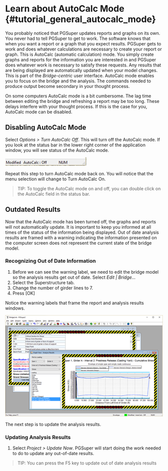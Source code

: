 Learn about AutoCalc Mode {#tutorial_general_autocalc_mode}
==============================
You probably noticed that PGSuper updates reports and graphs on its own. You never had to tell PGSuper to get to work. The software knows that when you want a report or a graph that you expect results. PGSuper gets to work and does whatever calculations are necessary to create your report or graph. This is AutoCalc (automatic calculation) mode. You simply create graphs and reports for the information you are interested in and PGSuper does whatever work is necessary to satisfy these requests.  Any results that are being displayed are automatically updated when your model changes. This is part of the _Bridge-centric_ user interface. AutoCalc mode enables you to focus on the bridge and the analysis. The commands needed to produce output become secondary in your thought process.

On some computers AutoCalc mode is a bit cumbersome. The lag time between editing the bridge and refreshing a report may be too long. These delays interfere with your thought process. If this is the case for you, AutoCalc mode can be disabled.

Disabling AutoCalc Mode
-------------------------
Select *Options > Turn AutoCalc Off*. This will turn off the AutoCalc mode. If you look at the status bar in the lower right corner of the application window, you will see status of the AutoCalc mode.

![](Tutorial_General_AutoCalc_Status.png) 

Repeat this step to turn AutoCalc mode back on. You will notice that the menu selection will change to Turn AutoCalc On.

> TIP: To toggle the AutoCalc mode on and off, you can double click on the AutoCalc field in the status bar.

Outdated Results
------------------
Now that the AutoCalc mode has been turned off, the graphs and reports will not automatically update. It is important to keep you informed at all times of the status of the information being displayed. Out of date analysis results are framed with a warning indicating the information presented on the computer screen does not represent the current state of the bridge model.

### Recognizing Out of Date Information ###
1. Before we can see the warning label, we need to edit the bridge model so the analysis results get out of date. Select *Edit | Bridge...*
2. Select the Superstructure tab.
3. Change the number of girder lines to 7.
4. Press [OK]

Notice the warning labels that frame the report and analysis results windows.

![](Tutorial_General_AutoCalc_Warning.png)

The next step is to update the analysis results.

### Updating Analysis Results ###
1. Select *Project > Update Now*. PGSuper will start doing the work needed to do to update any out-of-date results.

> TIP: You can press the F5 key to update out of date analysis results

